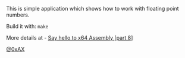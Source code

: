 This is simple application which shows how to work with floating point numbers.

Build it with: `make`

More details at - [Say hello to x64 Assembly [part 
8]](http://0xax.blogspot.com/2014/12/say-hello-to-x8664-assembly-part-8.html)

[@0xAX]()
